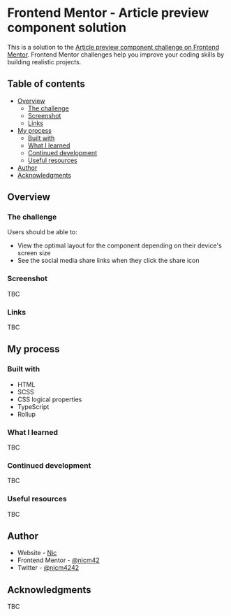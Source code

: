 # Frontend Mentor - Article preview component solution

This is a solution to the [Article preview component challenge on Frontend Mentor](https://www.frontendmentor.io/challenges/article-preview-component-dYBN_pYFT). Frontend Mentor challenges help you improve your coding skills by building realistic projects.

## Table of contents

- [Overview](#overview)
  - [The challenge](#the-challenge)
  - [Screenshot](#screenshot)
  - [Links](#links)
- [My process](#my-process)
  - [Built with](#built-with)
  - [What I learned](#what-i-learned)
  - [Continued development](#continued-development)
  - [Useful resources](#useful-resources)
- [Author](#author)
- [Acknowledgments](#acknowledgments)

## Overview

### The challenge

Users should be able to:

- View the optimal layout for the component depending on their device's screen size
- See the social media share links when they click the share icon

### Screenshot

<!--![](./screenshot.jpg)-->

TBC

### Links

TBC

<!--- Solution URL: [Add solution URL here](https://your-solution-url.com)
- Live Site URL: [Add live site URL here](https://your-live-site-url.com)-->

## My process

### Built with

- HTML
- SCSS
- CSS logical properties
- TypeScript
- Rollup

### What I learned

TBC

### Continued development

TBC

### Useful resources

TBC

## Author

- Website - [Nic](https://www.nicm42.co.uk)
- Frontend Mentor - [@nicm42](https://www.frontendmentor.io/profile/nicm42)
- Twitter - [@nicm4242](https://www.twitter.com/nicm4242)

## Acknowledgments

TBC
